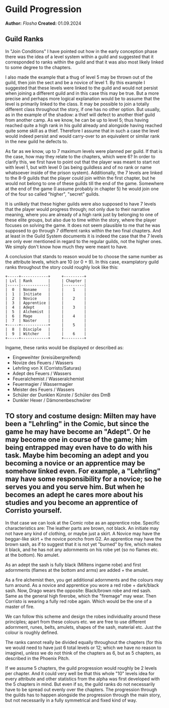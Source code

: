 # Guild Progression

**Author:** *Flosha*
**Created:** 01.09.2024


## Guild Ranks

In "Join Conditions" I have pointed out how in the early conception phase there was the idea of a level system within a guild and suggested that it corresponded to ranks within the guild and that it was also most likely linked to some degree to the chapters. 

I also made the example that a thug of level 5 may be thrown out of the guild, then join the sect and be a novice of level 1. By this example I suggested that these levels were linked to the guild and would not persist when joining a different guild and in this case this may be true. But a more precise and perhaps more logical explanation would be to assume that the level is primarily linked to the class. 
It may be possible to join a totally different class throughout the story, if one has no other option. But usually, as in the example of the shadow: a thief will defect to another thief guild from another camp. As we know, he can be up to level 5; thus having reached quite a high rank in his guild already and alongside having reached quite some skill as a thief. Therefore I assume that in such a case the level would indeed persist and would carry-over to an equivalent or similar rank in the new guild he defects to.

As far as we know, up to 7 maximum levels were planned per guild. If that is the case, how may they relate to the chapters, which were 6? In order to clarify this, we first have to point out that the player was meant to start not with level 1, but with level 0 (as being guildless and of no rank or name whatsoever inside of the prison system). 
Additionally, the 7 levels are linked to the 8-9 guilds that the player could join within the first chapter, but he would not belong to one of these guilds till the end of the game. Somewhere at the end of the game (I assume probably in chapter 5) he would join one of the four so called "higher", "secret" guilds. 

It is unlikely that these higher guilds were also supposed to have 7 levels that the player would progress through; not only due to their narrative meaning, where you are already of a high rank just by belonging to one of these elite groups, but also due to time within the story, where the player focuses on solving the game. It does not seem plausible to me that he was supposed to go through 7 different ranks within the two final chapters. And at least in the Guild System documents it is indeed the case that the 7 levels are only ever mentioned in regard to the regular guilds, not the higher ones. We simply don't know how much they were meant to have. 

A conclusion that stands to reason would be to choose the same number as the attribute levels, which are 10 (or 0 + 9). In this case, examplatory guild ranks throughout the story could roughly look like this:


```
+-----+------------+     +---------+
| Lvl | Rank       |     | Chapter |
|-----|------------|     |---------|
|  0  | Noname     |     |    1    |
|  1  | Initiate   |     |         |
|  2  | Novice     |     |    2    |
|  3  | Apprentice |     |         |
|  4  | Adept      |     |    3    |
|  5  | Alchemist  |     |         |
|  6  | Mage       |     |    4    |
|  7  | Naster     |     |         |
+-----+------------+     |    5    |
|  8  | Disciple   |     |         |
|  9  | Witcher    |     |    6    |
+-----+------------+     +---------+

```

Ingame, these ranks would be displayed or described as:

* Eingeweihter (kreisübergreifend)
* Novize des Feuers / Wassers
* Lehrling von X (Corristo/Saturas)
* Adept des Feuers / Wassers
* Feueralchemist / Wasseralchemist
* Feuermagier / Wassermagier
* Meister des Feuers / Wassers
* Schüler der Dunklen Künste / Schüler des DmB
* Dunkler Hexer / Dämonenbeschwörer


TO story and costume design:
Milten may have been a "Lehrling" in the Comic,
but since the game he may have become an "Adept".
Or he may become one in course of the game;
him being entrapped may even have to do with his task.
Maybe him becoming an adept and you becoming a novice
or an apprentice may be somehow linked even. 
For example, a "Lehrling" may have some responsibility
for a novice; so he serves you and you serve him. 
But when he becomes an adept he cares more about his studies
and you become an apprentice of Corristo yourself.
---
In that case we can look at the Comic robe as an apprentice robe.
Specific characteristics are: The leather parts are brown, not black.
An initiate may not have any kind of clothing, or maybe just a skirt.
A Novice may have the beggar-like skirt + the novice poncho from G2.
An apprentice may have the brown sash, as if to suggest that it is
not yet "burned" by fire, which makes it black, and he has not any
adornments on his robe yet (so no flames etc. at the bottom). No amulet.

As an adept the sash is fully black (Miltens ingame robe) and first
adornments (flames at the bottom and arms) are added + the amulet. 

As a fire alchemist then, you get additional adornments and the
colours may turn around. 
As a novice and apprentice you wore a red robe + dark/black sash. 
Now, Drago wears the opposite: Black/brown robe and red sash. 
Same as the general high firerobe, which the "firemage" may wear.
Then Corristo is wearing a fully red robe again. 
Which would be the one of a master of fire. 

We can follow this scheme and design the robes individuality
around these principles; apart from these colours etc. we are
free to use different adornment, runes, belts, amulets, shapes
of the sash, material etc. Just the colour is roughly defined. 





The ranks cannot really be divided equally throughout the chapters (for this we would need to have just 6 total levels or 12; which we have no reason to imagine), *unless* we do not think of the chapters as 6, but as 5 chapters, as described in the Phoenix Pitch.

If we assume 5 chapters, the guild progression would roughly be 2 levels per chapter. And it could very well be that this whole "10" levels idea for every attribute and other statistics from the alpha was first developed with the 5 chapters in mind. But even if so, the guild ranks do not necessarily have to be spread out evenly over the chapters. The progression through the guilds has to happen alongside the progression through the main story, but not necessarily in a fully symmetrical and fixed kind of way. 
